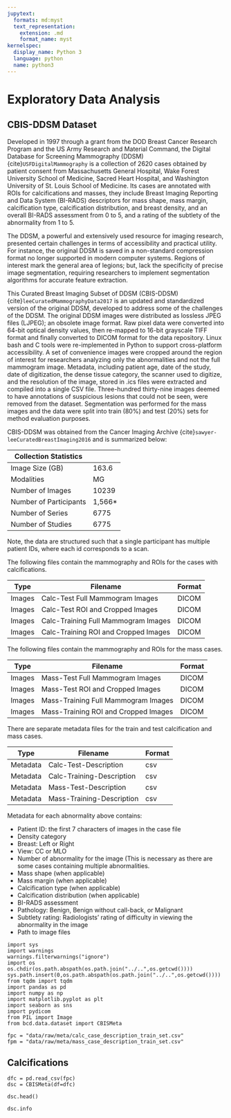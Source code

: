 ```yaml
---
jupytext:
  formats: md:myst
  text_representation:
    extension: .md
    format_name: myst
kernelspec:
  display_name: Python 3
  language: python
  name: python3
---
```


# Exploratory Data Analysis
## CBIS-DDSM Dataset
Developed in 1997 through a grant from the DOD Breast Cancer Research Program and the US Army Research and Material Command, the Digital Database for Screening Mammography (DDSM) {cite}`USFDigitalMammography` is a collection of 2620 cases obtained by patient consent from Massachusetts General Hospital, Wake Forest University School of Medicine, Sacred Heart Hospital, and Washington University of St. Louis School of Medicine. Its cases are annotated with ROIs for calcifications and masses, they include Breast Imaging Reporting and Data System (BI-RADS) descriptors for mass shape, mass margin, calcification type, calcification distribution, and breast density, and an overall BI-RADS assessment from 0 to 5, and a rating of the subtlety of the abnormality from 1 to 5.

The DDSM, a powerful and extensively used resource for imaging research, presented certain challenges in terms of accessibility and practical utility. For instance, the original DDSM is saved in a non-standard compression format no longer supported in modern computer systems. Regions of interest mark the general area of legions; but, lack the specificity of precise image segmentation, requiring researchers to implement segmentation algorithms for accurate feature extraction.

This Curated Breast Imaging Subset of DDSM (CBIS-DDSM) {cite}`leeCuratedMammographyData2017` is an updated and standardized version of the original DDSM, developed to address some of the challenges of the DDSM. The original DDSM images were distributed as lossless JPEG files (LJPEG); an obsolete image format. Raw pixel data were converted into 64-bit optical density values, then re-mapped to 16-bit grayscale TIFF format and finally converted to DICOM format for the data repository. Linux bash and C tools were re-implemented in Python to support cross-platform accessibility. A set of convenience images were cropped around the region of interest for researchers analyzing only the abnormalities and not the full mammogram image. Metadata, including patient age, date of the study, date of digitization, the dense tissue category, the scanner used to digitize, and the resolution of the image, stored in .ics files were extracted and compiled into a single CSV file. Three-hundred thirty-nine images deemed to have annotations of suspicious lesions that could not be seen, were removed from the dataset.  Segmentation was performed for the mass images and the data were split into train (80%) and test (20%) sets for method evaluation purposes.

CBIS-DDSM was obtained from the Cancer Imaging Archive {cite}`sawyer-leeCuratedBreastImaging2016` and is summarized below:

| Collection Statistics  |        |
|------------------------|--------|
| Image Size (GB)        | 163.6  |
| Modalities             | MG     |
| Number of Images       | 10239  |
| Number of Participants | 1,566* |
| Number of Series       | 6775   |
| Number of Studies      | 6775   |

Note, the data are structured such that a single participant has multiple patient IDs, where each id corresponds to a scan.

The following files contain the mammography and ROIs for the cases with calcifications.

| Type   | Filename                              | Format |
|--------|---------------------------------------|--------|
| Images | Calc-Test Full Mammogram Images       | DICOM  |
| Images | Calc-Test ROI and Cropped Images      | DICOM  |
| Images | Calc-Training Full Mammogram Images   | DICOM  |
| Images | Calc-Training ROI and Cropped Images  | DICOM  |

The following files contain the mammography and ROIs for the mass cases.

| Type   | Filename                              | Format |
|--------|---------------------------------------|--------|
| Images | Mass-Test Full Mammogram Images       | DICOM  |
| Images | Mass-Test ROI and Cropped Images      | DICOM  |
| Images | Mass-Training Full Mammogram Images   | DICOM  |
| Images | Mass-Training ROI and Cropped Images  | DICOM  |

There are separate metadata files for the train and test calcification and mass cases.

| Type     | Filename                   | Format |
|----------|----------------------------|--------|
| Metadata | Calc-Test-Description      | csv    |
| Metadata | Calc-Training-Description  | csv    |
| Metadata | Mass-Test-Description      | csv    |
| Metadata | Mass-Training-Description  | csv    |

Metadata for each abnormality above contains:
- Patient ID: the first 7 characters of images in the case file
- Density category
- Breast: Left or Right
- View: CC or MLO
- Number of abnormality for the image (This is necessary as there are some cases containing multiple abnormalities.
- Mass shape (when applicable)
- Mass margin (when applicable)
- Calcification type (when applicable)
- Calcification distribution (when applicable)
- BI-RADS assessment
- Pathology: Benign, Benign without call-back, or Malignant
- Subtlety rating: Radiologists’ rating of difficulty in viewing the abnormality in the image
- Path to image files

```{code-cell} ipython3
import sys
import warnings
warnings.filterwarnings("ignore")
import os
os.chdir(os.path.abspath(os.path.join("../..",os.getcwd())))
sys.path.insert(0,os.path.abspath(os.path.join("../..",os.getcwd())))
from tqdm import tqdm
import pandas as pd
import numpy as np
import matplotlib.pyplot as plt
import seaborn as sns
import pydicom
from PIL import Image
from bcd.data.dataset import CBISMeta
```

```{code-cell} ipython3
fpc = "data/raw/meta/calc_case_description_train_set.csv"
fpm = "data/raw/meta/mass_case_description_train_set.csv"
```

## Calcifications

```{code-cell} ipython3
dfc = pd.read_csv(fpc)
dsc = CBISMeta(df=dfc)
```

```{code-cell} ipython3
dsc.head()
```

```{code-cell} ipython3
dsc.info
```
